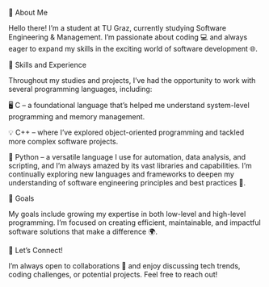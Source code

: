 👋 About Me

Hello there! I’m a student at TU Graz, currently studying Software Engineering & Management. I’m passionate about coding 💻 and always eager to expand my skills in the exciting world of software development 🌐.

🌟 Skills and Experience

Throughout my studies and projects, I’ve had the opportunity to work with several programming languages, including:

🖥️ C – a foundational language that’s helped me understand system-level programming and memory management.

💡 C++ – where I’ve explored object-oriented programming and tackled more complex software projects.

🐍 Python – a versatile language I use for automation, data analysis, and scripting, and I’m always amazed by its vast libraries and capabilities.
I’m continually exploring new languages and frameworks to deepen my understanding of software engineering principles and best practices 🚀.

🎯 Goals

My goals include growing my expertise in both low-level and high-level programming. I’m focused on creating efficient, maintainable, and impactful software solutions that make a difference 🌍.


🤝 Let’s Connect!

I’m always open to collaborations 🤝 and enjoy discussing tech trends, coding challenges, or potential projects. Feel free to reach out!

